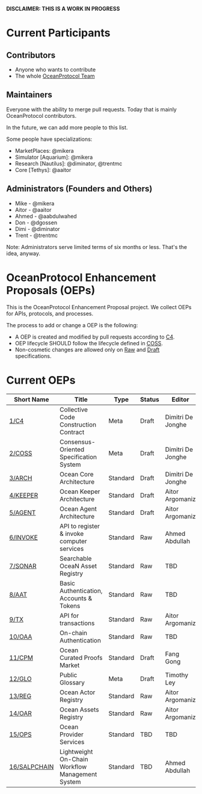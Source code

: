 **DISCLAIMER: THIS IS A WORK IN PROGRESS**

# Current Participants

## Contributors

- Anyone who wants to contribute
- The whole [OceanProtocol Team](https://github.com/orgs/oceanprotocol/people)

## Maintainers

Everyone with the ability to merge pull requests. Today that is mainly OceanProtocol contributors.

In the future, we can add more people to this list.

Some people have specializations:

- MarketPlaces: @mikera
- Simulator [Aquarium]: @mikera
- Research [Nautilus]: @diminator, @trentmc
- Core [Tethys]: @aaitor

## Administrators (Founders and Others)

- Mike - @mikera
- Aitor - @aaitor
- Ahmed - @aabdulwahed
- Don - @dgossen
- Dimi - @diminator
- Trent - @trentmc

Note: Administrators serve limited terms of six months or less. That's the idea, anyway.

# OceanProtocol Enhancement Proposals (OEPs)

This is the OceanProtocol Enhancement Proposal project. We collect OEPs for APIs, protocols, and processes.

The process to add or change a OEP is the following:
- A OEP is created and modified by pull requests according to [C4](./1).
- OEP lifecycle SHOULD follow the lifecycle defined in [COSS](./2).
- Non-cosmetic changes are allowed only on [Raw](./2#raw-oeps) and [Draft](./2#draft-oeps) specifications.

# Current OEPs

Short Name    | Title                                                        | Type     | Status     | Editor
--------------|--------------------------------------------------------------|----------|------------|-------
[1/C4](1)     | Collective Code Construction Contract                        | Meta     | Draft      | Dimitri De Jonghe
[2/COSS](2)   | Consensus-Oriented Specification System                      | Meta     | Draft      | Dimitri De Jonghe
[3/ARCH](3)   | Ocean Core Architecture                                     | Standard     | Draft      | Dimitri De Jonghe
[4/KEEPER](4)   | Ocean Keeper Architecture                                     | Standard     | Draft      | Aitor Argomaniz
[5/AGENT](5)   | Ocean Agent Architecture                                     | Standard     | Draft      | Aitor Argomaniz
[6/INVOKE](6)   | API to register & invoke computer services                      | Standard     | Raw      | Ahmed Abdullah
[7/SONAR](7)   | Searchable OceaN Asset Registry                      | Standard     | Raw      | TBD
[8/AAT](8)   | Basic Authentication, Accounts & Tokens                      | Standard     | Raw      | TBD
[9/TX](9)   | API for transactions                      | Standard     | Raw      | Aitor Argomaniz
[10/OAA](10)   | On-chain Authentication                       | Standard     | Raw      | TBD
[11/CPM](11)   | Ocean Curated Proofs Market                      | Standard     | Draft      | Fang Gong
[12/GLO](12)   | Public Glossary                      | Meta     | Draft      | Timothy Ley
[13/REG](13)   | Ocean Actor Registry                                     | Standard     | Raw      | Aitor Argomaniz
[14/OAR](14)   | Ocean Assets Registry                                     | Standard     | Raw      | Aitor Argomaniz
[15/OPS](15)   | Ocean Provider Services                      | Standard     | TBD      | TBD
[16/SALPCHAIN](16)| Lightweight On-Chain Workflow Management System | Standard     | TBD      | Ahmed Abdullah
